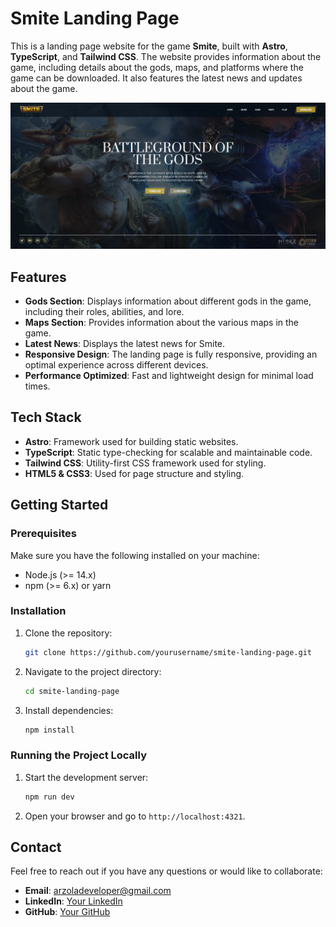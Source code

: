 # Smite Landing Page

This is a landing page website for the game **Smite**, built with **Astro**, **TypeScript**, and **Tailwind CSS**. The website provides information about the game, including details about the gods, maps, and platforms where the game can be downloaded. It also features the latest news and updates about the game.

![Screenshot of Smite Game Landing Page](./public/screenshot.png)

## Features

-   **Gods Section**: Displays information about different gods in the game, including their roles, abilities, and lore.
-   **Maps Section**: Provides information about the various maps in the game.
-   **Latest News**: Displays the latest news for Smite.
-   **Responsive Design**: The landing page is fully responsive, providing an optimal experience across different devices.
-   **Performance Optimized**: Fast and lightweight design for minimal load times.

## Tech Stack

-   **Astro**: Framework used for building static websites.
-   **TypeScript**: Static type-checking for scalable and maintainable code.
-   **Tailwind CSS**: Utility-first CSS framework used for styling.
-   **HTML5 & CSS3**: Used for page structure and styling.

## Getting Started

### Prerequisites

Make sure you have the following installed on your machine:

-   Node.js (>= 14.x)
-   npm (>= 6.x) or yarn

### Installation

1. Clone the repository:

    ```bash
    git clone https://github.com/yourusername/smite-landing-page.git
    ```

2. Navigate to the project directory:

    ```bash
    cd smite-landing-page
    ```

3. Install dependencies:
    ```bash
    npm install
    ```

### Running the Project Locally

1. Start the development server:

    ```bash
    npm run dev
    ```

2. Open your browser and go to `http://localhost:4321`.

## Contact

Feel free to reach out if you have any questions or would like to collaborate:

-   **Email**: arzoladeveloper@gmail.com
-   **LinkedIn**: [Your LinkedIn](https://www.linkedin.com/in/luis-arzola/)
-   **GitHub**: [Your GitHub](https://github.com/ArzolaG)
